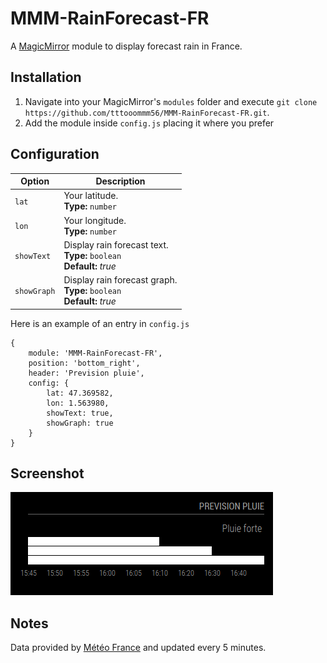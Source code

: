 # MMM-RainForecast-FR
A <a href="https://github.com/MichMich/MagicMirror">MagicMirror</a> module to display forecast rain in France.


## Installation
1. Navigate into your MagicMirror's `modules` folder and execute `git clone https://github.com/tttooommm56/MMM-RainForecast-FR.git`.
2. Add the module inside `config.js` placing it where you prefer 


## Configuration


|Option|Description|
|---|---|
|`lat`|Your latitude.<br>**Type:** `number`
|`lon`|Your longitude.<br>**Type:** `number`
|`showText`|Display rain forecast text.<br>**Type:** `boolean`<br>**Default:** <i>true</i>|
|`showGraph`|Display rain forecast graph.<br>**Type:** `boolean`<br>**Default:** <i>true</i>|

Here is an example of an entry in `config.js`
```
{
	module: 'MMM-RainForecast-FR',
	position: 'bottom_right',
	header: 'Prevision pluie',
	config: {
		lat: 47.369582,
		lon: 1.563980,
		showText: true,
		showGraph: true
	}
}
```

## Screenshot

![Screenshot of rain forecast](screenshotRainForecast.png?raw=true "Rain forecast")



## Notes
Data provided by <a href="http://www.meteofrance.com">Météo France</a> and updated every 5 minutes.
